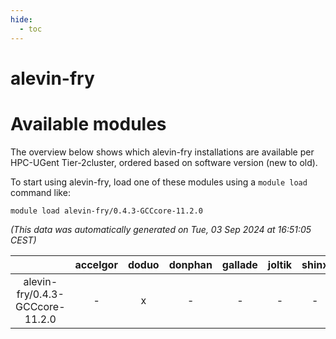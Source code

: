 ```yaml
---
hide:
  - toc
---
```


alevin-fry
==========

# Available modules


The overview below shows which alevin-fry installations are available per HPC-UGent Tier-2cluster, ordered based on software version (new to old).

To start using alevin-fry, load one of these modules using a `module load` command like:

```shell
module load alevin-fry/0.4.3-GCCcore-11.2.0
```

*(This data was automatically generated on Tue, 03 Sep 2024 at 16:51:05 CEST)*  

| |accelgor|doduo|donphan|gallade|joltik|shinx|skitty|
| :---: | :---: | :---: | :---: | :---: | :---: | :---: | :---: |
|alevin-fry/0.4.3-GCCcore-11.2.0|-|x|-|-|-|-|-|
